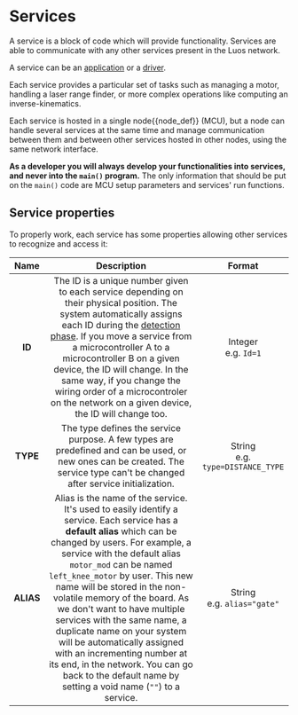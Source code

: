 # Services

A service is a block of code which will provide functionality. Services are able to communicate with any other services present in the Luos network.

A service can be an [application](./services/create-services.html#apps-guidelines) or a [driver](./services/create-services.html#drivers-guidelines).

Each service provides a particular set of tasks such as managing a motor, handling a laser range finder, or more complex operations like computing an inverse-kinematics.

Each service is hosted in a single <span className="cust_tooltip">node<span className="cust_tooltiptext">{{node_def}}</span></span> (MCU), but a node can handle several services at the same time and manage communication between them and between other services hosted in other nodes, using the same network interface.

**As a developer you will always develop your functionalities into services, and never into the `main()` program.** The only information that should be put on the `main()` code are MCU setup parameters and services' run functions.

## Service properties

To properly work, each service has some properties allowing other services to recognize and access it:

|   Name    |                                                                                                                                                                                                                                                                                         Description                                                                                                                                                                                                                                                                                         |                Format                |
| :-------: | :-----------------------------------------------------------------------------------------------------------------------------------------------------------------------------------------------------------------------------------------------------------------------------------------------------------------------------------------------------------------------------------------------------------------------------------------------------------------------------------------------------------------------------------------------------------------------------------------: | :----------------------------------: |
|  **ID**   |                                                                  The ID is a unique number given to each service depending on their physical position. The system automatically assigns each ID during the [detection phase](/overview/general-basics.html#service-detection). If you move a service from a microcontroller A to a microcontroller B on a given device, the ID will change. In the same way, if you change the wiring order of a microcontroler on the network on a given device, the ID will change too.                                                                   |       Integer<br />e.g. `Id=1`       |
| **TYPE**  |                                                                                                                                                                                                        The type defines the service purpose. A few types are predefined and can be used, or new ones can be created. The service type can't be changed after service initialization.                                                                                                                                                                                                        | String<br />e.g. `type=DISTANCE_TYPE` |
| **ALIAS** | Alias is the name of the service. It's used to easily identify a service. Each service has a **default alias** which can be changed by users. For example, a service with the default alias `motor_mod` can be named `left_knee_motor` by user. This new name will be stored in the non-volatile memory of the board. As we don't want to have multiple services with the same name, a duplicate name on your system will be automatically assigned with an incrementing number at its end, in the network. You can go back to the default name by setting a void name (`""`) to a service. |   String<br />e.g. `alias="gate"`    |

